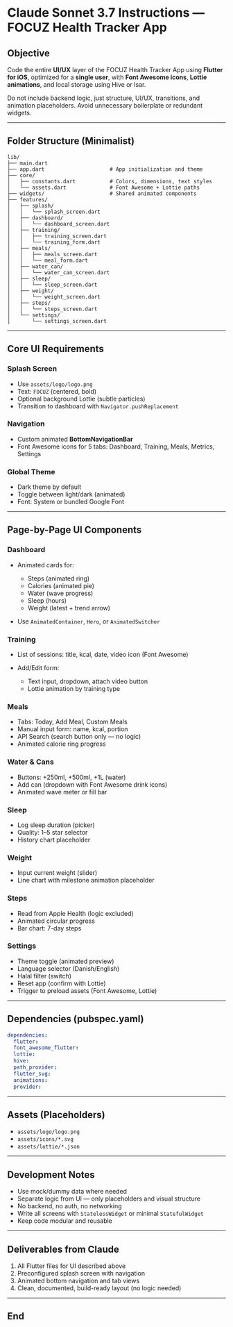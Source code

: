 # Claude Sonnet 3.7 Instructions — FOCUZ Health Tracker App

## Objective

Code the entire **UI/UX** layer of the FOCUZ Health Tracker App using **Flutter for iOS**, optimized for a **single user**, with **Font Awesome icons**, **Lottie animations**, and local storage using Hive or Isar.

Do not include backend logic, just structure, UI/UX, transitions, and animation placeholders. Avoid unnecessary boilerplate or redundant widgets.

---

## Folder Structure (Minimalist)

```plaintext
lib/
├── main.dart
├── app.dart                     # App initialization and theme
├── core/
│   ├── constants.dart           # Colors, dimensions, text styles
│   └── assets.dart              # Font Awesome + Lottie paths
├── widgets/                     # Shared animated components
├── features/
│   ├── splash/
│   │   └── splash_screen.dart
│   ├── dashboard/
│   │   └── dashboard_screen.dart
│   ├── training/
│   │   ├── training_screen.dart
│   │   └── training_form.dart
│   ├── meals/
│   │   ├── meals_screen.dart
│   │   └── meal_form.dart
│   ├── water_can/
│   │   └── water_can_screen.dart
│   ├── sleep/
│   │   └── sleep_screen.dart
│   ├── weight/
│   │   └── weight_screen.dart
│   ├── steps/
│   │   └── steps_screen.dart
│   └── settings/
│       └── settings_screen.dart
```

---

## Core UI Requirements

### Splash Screen

* Use `assets/logo/logo.png`
* Text: `FOCUZ` (centered, bold)
* Optional background Lottie (subtle particles)
* Transition to dashboard with `Navigator.pushReplacement`

### Navigation

* Custom animated **BottomNavigationBar**
* Font Awesome icons for 5 tabs: Dashboard, Training, Meals, Metrics, Settings

### Global Theme

* Dark theme by default
* Toggle between light/dark (animated)
* Font: System or bundled Google Font

---

## Page-by-Page UI Components

### Dashboard

* Animated cards for:

  * Steps (animated ring)
  * Calories (animated pie)
  * Water (wave progress)
  * Sleep (hours)
  * Weight (latest + trend arrow)
* Use `AnimatedContainer`, `Hero`, or `AnimatedSwitcher`

### Training

* List of sessions: title, kcal, date, video icon (Font Awesome)
* Add/Edit form:

  * Text input, dropdown, attach video button
  * Lottie animation by training type

### Meals

* Tabs: Today, Add Meal, Custom Meals
* Manual input form: name, kcal, portion
* API Search (search button only — no logic)
* Animated calorie ring progress

### Water & Cans

* Buttons: +250ml, +500ml, +1L (water)
* Add can (dropdown with Font Awesome drink icons)
* Animated wave meter or fill bar

### Sleep

* Log sleep duration (picker)
* Quality: 1–5 star selector
* History chart placeholder

### Weight

* Input current weight (slider)
* Line chart with milestone animation placeholder

### Steps

* Read from Apple Health (logic excluded)
* Animated circular progress
* Bar chart: 7-day steps

### Settings

* Theme toggle (animated preview)
* Language selector (Danish/English)
* Halal filter (switch)
* Reset app (confirm with Lottie)
* Trigger to preload assets (Font Awesome, Lottie)

---

## Dependencies (pubspec.yaml)

```yaml
dependencies:
  flutter:
  font_awesome_flutter:
  lottie:
  hive:
  path_provider:
  flutter_svg:
  animations:
  provider:
```

---

## Assets (Placeholders)

* `assets/logo/logo.png`
* `assets/icons/*.svg`
* `assets/lottie/*.json`

---

## Development Notes

* Use mock/dummy data where needed
* Separate logic from UI — only placeholders and visual structure
* No backend, no auth, no networking
* Write all screens with `StatelessWidget` or minimal `StatefulWidget`
* Keep code modular and reusable

---

## Deliverables from Claude

1. All Flutter files for UI described above
2. Preconfigured splash screen with navigation
3. Animated bottom navigation and tab views
4. Clean, documented, build-ready layout (no logic needed)

---

## End
